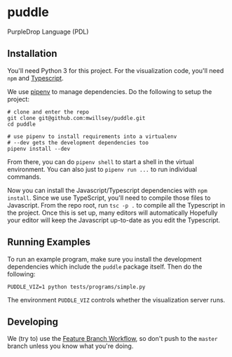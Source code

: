 # puddle
PurpleDrop Language (PDL)

## Installation

You'll need Python 3 for this project. For the visualization code, you'll need
`npm` and [Typescript].

We use [pipenv] to manage dependencies. Do the following to setup the project:
```shell
# clone and enter the repo
git clone git@github.com:mwillsey/puddle.git
cd puddle

# use pipenv to install requirements into a virtualenv
# --dev gets the development dependencies too
pipenv install --dev
```

From there, you can do `pipenv shell` to start a shell in the virtual
environment. You can also just to `pipenv run ...` to run individual commands.

Now you can install the Javascript/Typescript dependencies with `npm install`.
Since we use TypeScript, you'll need to compile those files to Javascript. From
the repo root, run `tsc -p .` to compile all the Typescript in the project.
Once this is set up, many editors will automatically
Hopefully your editor will keep the Javascript up-to-date as you edit the Typescript.

## Running Examples

To run an example program, make sure you install the development dependencies
which include the `puddle` package itself. Then do the following:
```shell
PUDDLE_VIZ=1 python tests/programs/simple.py
```

The environment `PUDDLE_VIZ` controls whether the visualization server runs.

## Developing

We (try to) use the [Feature Branch Workflow][feat-branch], so don't push to the
`master` branch unless you know what you're doing.

[feat-branch]: https://www.atlassian.com/git/tutorials/comparing-workflows#feature-branch-workflow
[typescript]: https://www.typescriptlang.org/#download-links
[pipenv]: https://docs.pipenv.org

